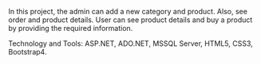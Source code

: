 In this project, the admin can add a new category and product. Also, see order and product details. User can see product details and buy a product by providing the required information.

Technology and Tools: ASP.NET, ADO.NET, MSSQL Server, HTML5, CSS3, Bootstrap4. 
